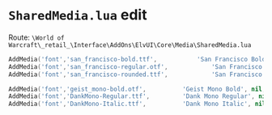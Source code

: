 # `SharedMedia.lua` edit

Route: `\World of Warcraft\_retail_\Interface\AddOns\ElvUI\Core\Media\SharedMedia.lua`

```lua
AddMedia('font','san_francisco-bold.ttf',			'San Francisco Bold', nil, westAndRU)
AddMedia('font','san_francisco-regular.otf',			'San Francisco Regular', nil, westAndRU)
AddMedia('font','san_francisco-rounded.ttf',			'San Francisco Rounded', nil, westAndRU)

AddMedia('font','geist_mono-bold.otf',			'Geist Mono Bold', nil, westAndRU)
AddMedia('font','DankMono-Regular.ttf',			'Dank Mono Regular', nil, westAndRU)
AddMedia('font','DankMono-Italic.ttf',			'Dank Mono Italic', nil, westAndRU)
```
